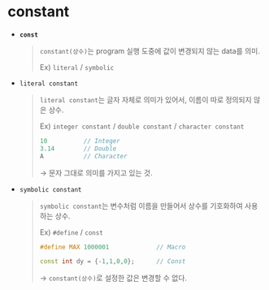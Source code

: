 # constant

* **`const`**

  > `constant(상수)`는 program 실행 도중에 값이 변경되지 않는 data를 의미.
  >
  > Ex) `literal` / `symbolic`

  

* `literal constant`

  > `literal constant`는 글자 자체로 의미가 있어서, 이름이 따로 정의되지 않은 상수.
  >
  > Ex) `integer constant` / `double constant` / `character constant` 
  >
  > ```c++
  > 10			// Integer 
  > 3.14		// Double	
  > A			// Character
  > ```
  >
  > → 문자 그대로 의미를 가지고 있는 것.
  
  
  
* `symbolic constant`

  > `symbolic constant`는 변수처럼 이름을 만들어서 상수를 기호화하여 사용하는 상수.
  >
  > Ex) `#define` / `const`
  >
  > ```c++
  > #define MAX 1000001				// Macro
  > 
  > const int dy = {-1,1,0,0};		// Const
  > ```
  >
  > → `constant(상수)`로 설정한 값은 변경할 수 없다.

